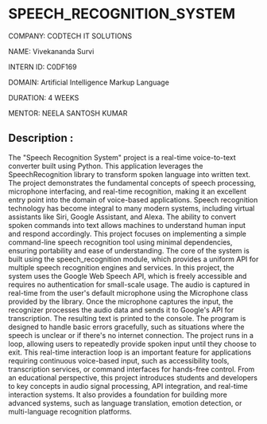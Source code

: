 # SPEECH_RECOGNITION_SYSTEM

COMPANY: CODTECH IT SOLUTIONS

NAME: Vivekananda Survi

INTERN ID: C0DF169

DOMAIN: Artificial Intelligence Markup Language

DURATION: 4 WEEKS

MENTOR: NEELA SANTOSH KUMAR

## Description :

The "Speech Recognition System" project is a real-time voice-to-text converter built using Python. This application leverages the SpeechRecognition library to transform spoken language into written text. The project demonstrates the fundamental concepts of speech processing, microphone interfacing, and real-time recognition, making it an excellent entry point into the domain of voice-based applications. Speech recognition technology has become integral to many modern systems, including virtual assistants like Siri, Google Assistant, and Alexa. The ability to convert spoken commands into text allows machines to understand human input and respond accordingly. This project focuses on implementing a simple command-line speech recognition tool using minimal dependencies, ensuring portability and ease of understanding. The core of the system is built using the speech_recognition module, which provides a uniform API for multiple speech recognition engines and services. In this project, the system uses the Google Web Speech API, which is freely accessible and requires no authentication for small-scale usage. The audio is captured in real-time from the user's default microphone using the Microphone class provided by the library. Once the microphone captures the input, the recognizer processes the audio data and sends it to Google's API for transcription. The resulting text is printed to the console. The program is designed to handle basic errors gracefully, such as situations where the speech is unclear or if there's no internet connection. The project runs in a loop, allowing users to repeatedly provide spoken input until they choose to exit. This real-time interaction loop is an important feature for applications requiring continuous voice-based input, such as accessibility tools, transcription services, or command interfaces for hands-free control. From an educational perspective, this project introduces students and developers to key concepts in audio signal processing, API integration, and real-time interaction systems. It also provides a foundation for building more advanced systems, such as language translation, emotion detection, or multi-language recognition platforms.

